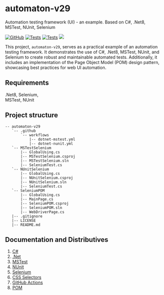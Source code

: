 # automaton-v29

Automation testing framework (UI) - an example. Based on C#, .Net8, MSTest, NUnit, Selenium

[![GitHub](https://img.shields.io/github/license/mashape/apistatus.svg)](https://github.com/BurhanH/automaton-v29/blob/master/LICENSE)
[![Tests](https://github.com/BurhanH/automaton-v29/actions/workflows/dotnet-mstest.yml/badge.svg)](https://github.com/BurhanH/automaton-v29/actions/workflows/dotnet-mstest.yml)
[![Tests](https://github.com/BurhanH/automaton-v29/actions/workflows/dotnet-nunit.yml/badge.svg)](https://github.com/BurhanH/automaton-v29/actions/workflows/dotnet-nunit.yml)
![](https://badgen.net/static/made/by%20human/green)

This project, `automaton-v29`, serves as a practical example of an automation testing framework. It demonstrates the use of C#, .Net8, MSTest, NUnit, and Selenium to create robust and maintainable automated tests. Additionally, it includes an implementation of the Page Object Model (POM) design pattern, showcasing best practices for web UI automation.
 
## Requirements
.Net8, Selenium, <br>
MSTest, NUnit<br>

## Project structure
```text
-- automaton-v29
   `-- .github
       `-- workflows
           |-- dotnet-mstest.yml
           |-- dotnet-nunit.yml
   `-- MSTestSelenium
       |-- GlobalUsing.cs
       |-- MSTestSelenium.csproj
       |-- MSTestSelenium.sln
       |-- SeleniumTest.cs
   `-- NUnitSelenium
       |-- GlobalUsing.cs
       |-- NUnitSelenium.csproj
       |-- NUnitSelenium.sln
       |-- SeleniumTest.cs
   `-- SeleniumPOM
       |-- GlobalUsing.cs
       |-- MainPage.cs
       |-- SeleniumPOM.csproj
       |-- SeleniumPOM.sln
       |-- WebDriverPage.cs
   |-- .gitignore
   |-- LICENSE
   |-- README.md
```

## Documentation and Distributives

1. [C#](https://learn.microsoft.com/en-us/dotnet/csharp/)
2. [.Net](https://dotnet.microsoft.com/en-us/learn/dotnet/what-is-dotnet)
3. [MSTest](https://learn.microsoft.com/en-us/dotnet/core/testing/unit-testing-csharp-with-mstest)
4. [NUnit](https://nunit.org/)
5. [Selenium](https://www.selenium.dev/)
6. [CSS Selectors](https://www.w3schools.com/cssref/css_selectors.php)
7. [GitHub Actions](https://github.com/features/actions)
8. [POM](https://www.selenium.dev/documentation/test_practices/encouraged/page_object_models/)